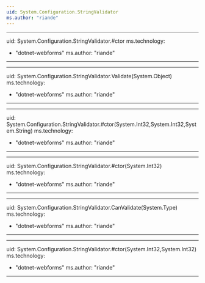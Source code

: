```yaml
---
uid: System.Configuration.StringValidator
ms.author: "riande"
---
```


---
uid: System.Configuration.StringValidator.#ctor
ms.technology: 
  - "dotnet-webforms"
ms.author: "riande"
---

---
uid: System.Configuration.StringValidator.Validate(System.Object)
ms.technology: 
  - "dotnet-webforms"
ms.author: "riande"
---

---
uid: System.Configuration.StringValidator.#ctor(System.Int32,System.Int32,System.String)
ms.technology: 
  - "dotnet-webforms"
ms.author: "riande"
---

---
uid: System.Configuration.StringValidator.#ctor(System.Int32)
ms.technology: 
  - "dotnet-webforms"
ms.author: "riande"
---

---
uid: System.Configuration.StringValidator.CanValidate(System.Type)
ms.technology: 
  - "dotnet-webforms"
ms.author: "riande"
---

---
uid: System.Configuration.StringValidator.#ctor(System.Int32,System.Int32)
ms.technology: 
  - "dotnet-webforms"
ms.author: "riande"
---
